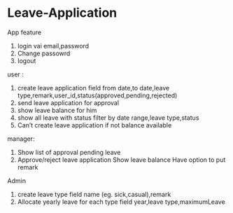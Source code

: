 # Leave-Application

App feature
1. login vai email,password 
2. Change passowrd
3. logout

user :
1. create leave application 
field from date,to date,leave type,remark,user_id,status(approved,pending,rejected)
2. send leave application for approval
3. show leave balance for him
4. show all leave with status
filter by
date range,leave type,status
5. Can’t create leave application if not balance available

manager:
1. Show list of approval pending leave
2. Approve/reject leave application 
    Show leave balance
    Have option to put remark

Admin
1. create leave type
field name (eg. sick,casual),remark
2. Allocate yearly leave for each type
field year,leave type,maximumLeave
